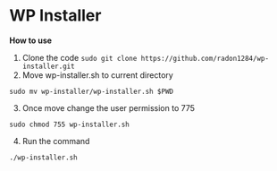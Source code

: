 # WP Installer

**How to use**

1. Clone the code 
```sudo git clone https://github.com/radon1284/wp-installer.git```
2. Move wp-installer.sh to current directory 
```
sudo mv wp-installer/wp-installer.sh $PWD
```
3. Once move change the user permission to 775
```
sudo chmod 755 wp-installer.sh
```
4. Run the command
```
./wp-installer.sh
```
